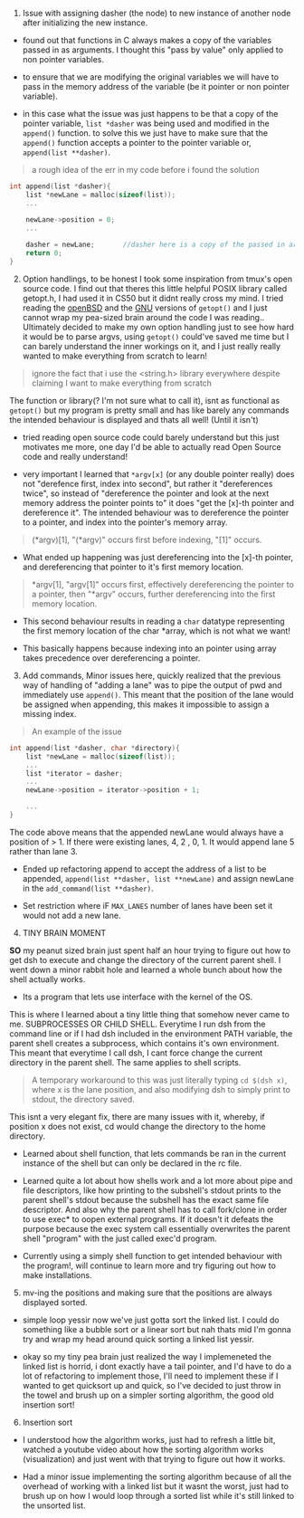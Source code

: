 1. Issue with assigning dasher (the node) to new instance of another node after initializing the new instance.

- found out that functions in C always makes a copy of the variables passed in as arguments. I thought this "pass by value" only applied to non pointer variables.
- to ensure that we are modifying the original variables we will have to pass in the memory address of the variable (be it pointer or non pointer variable).

- in this case what the issue was just happens to be that a copy of the pointer variable, `list *dasher` was being used and modified in the `append()` function.
to solve this we just have to make sure that the `append()` function accepts a pointer to the pointer variable or, `append(list **dasher)`.

> a rough idea of the err in my code before i found the solution

```C
int append(list *dasher){
    list *newLane = malloc(sizeof(list));
    ...

    newLane->position = 0;
    ...
    
    dasher = newLane;       //dasher here is a copy of the passed in argument rather than the original dasher.
    return 0;
}
```
2. Option handlings, to be honest I took some inspiration from tmux's open source code. I find out that theres this little helpful POSIX library called getopt.h,
I had used it in CS50 but it didnt really cross my mind. I tried reading the [openBSD](https://github.com/openbsd/src/blob/master/lib/libc/stdlib/getopt_long.c)
and the [GNU](https://github.com/gcc-mirror/gcc/blob/master/libiberty/getopt.c) versions of `getopt()` and I just cannot wrap my pea-sized brain around the code I was reading..
Ultimately decided to make my own option handling just to see how hard it would be to parse argvs, using `getopt()` could've saved me time but I can barely understand the inner
workings on it, and I just really really wanted to make everything from scratch to learn!

> ignore the fact that i use the <string.h> library everywhere despite claiming I want to make everything from scratch

The function or library(? I'm not sure what to call it), isnt as functional as `getopt()` but my program is pretty small and has like barely any commands
the intended behaviour is displayed and thats all well! (Until it isn't)

- tried reading open source code could barely understand but this just motivates me more, one day I'd be able to actually read Open Source code and really understand!

- very important I learned that `*argv[x]` (or any double pointer really) does not "derefence first, index into second", but rather it "dereferences twice", so instead of
"dereference the pointer and look at the next memory address the pointer points to" it does "get the \[x\]-th pointer and dereference it". The intended behaviour was to
dereference the pointer to a pointer, and index into the pointer's memory array.

> (*argv)\[1], "(*argv)" occurs first before indexing, "\[1]" occurs.

- What ended up happening was just dereferencing into the \[x\]-th pointer, and dereferencing that pointer to it's first memory location.

> *argv[1], "argv[1]" occurs first, effectively dereferencing the pointer to a pointer, then "*argv" occurs, further dereferencing into the first memory location.

- This second behaviour results in reading a `char` datatype representing the first memory location of the char *array, which is not what we want!

- This basically happens because indexing into an pointer using array takes precedence over dereferencing a pointer.

3. Add commands, Minor issues here, quickly realized that the previous way of handling of "adding a lane" was to pipe the output of pwd and immediately use `append()`.
This meant that the position of the lane would be assigned when appending, this makes it impossible to assign a missing index.

> An example of the issue

```C
int append(list *dasher, char *directory){
    list *newLane = malloc(sizeof(list));
    ...
    list *iterator = dasher;
    ...
    newLane->position = iterator->position + 1;

    ...
}
```
The code above means that the appended newLane would always have a position of > 1. If there were existing lanes, 4, 2 , 0, 1. It would append lane 5 rather than lane 3.

- Ended up refactoring append to accept the address of a list to be appended, `append(list **dasher, list **newLane)` and assign newLane in the `add_command(list **dasher)`.

- Set restriction where iF `MAX_LANES` number of lanes have been set it would not add a new lane.

4. TINY BRAIN MOMENT

**SO** my peanut sized brain just spent half an hour trying to figure out how to get dsh to execute and change the directory of the current parent shell. I went down a
minor rabbit hole and learned a whole bunch about how the shell actually works.

- Its a program that lets use interface with the kernel of the OS.

This is where I learned about a tiny little thing that somehow never came to me. SUBPROCESSES OR CHILD SHELL.
Everytime I run dsh from the command line or if I had dsh included in the environment PATH variable, the parent shell creates a subprocess, which contains it's own environment.
This meant that everytime I call dsh, I cant force change the current directory in the parent shell. The same applies to shell scripts.

> A temporary workaround to this was just literally typing `cd $(dsh x)`, where x is the lane position, and also modifying dsh to simply print to stdout, the directory saved.

This isnt a very elegant fix, there are many issues with it, whereby, if position x does not exist, cd would change the directory to the home directory.

- Learned about shell function, that lets commands be ran in the current instance of the shell but can only be declared in the rc file.

- Learned quite a lot about how shells work and a lot more about pipe and file descriptors, like how printing to the subshell's stdout prints to the parent shell's stdout because
the subshell has the exact same file descriptor. And also why the parent shell has to call fork/clone in order to use exec* to oopen external programs.
If it doesn't it defeats the purpose because the exec system call essentially overwrites the parent shell "program" with the just called exec'd program.

- Currently using a simply shell function to get intended behaviour with the program!, will continue to learn more and try figuring out how to make installations.

5. mv-ing the positions and making sure that the positions are always displayed sorted.

- simple loop yessir now we've just gotta sort the linked list. I could do something like a bubble sort or a linear sort but nah thats mid 
I'm gonna try and wrap my head around quick sorting a linked list yessir.

- okay so my tiny pea brain just realized the way I implemeneted the linked list is horrid, i dont exactly have a tail pointer,
and I'd have to do a lot of refactoring to implement those, I'll need to implement these if I wanted to get quicksort up and quick,
so I've decided to just throw in the towel and brush up on a simpler sorting algorithm, the good old insertion sort!

6. Insertion sort

- I understood how the algorithm works, just had to refresh a little bit, watched a youtube video about how the sorting algorithm works
(visualization) and just went with that trying to figure out how it works.

- Had a minor issue implementing the sorting algorithm because of all the overhead of working with a linked list but it wasnt the worst, just had 
to brush up on how I would loop through a sorted list while it's still linked to the unsorted list.








